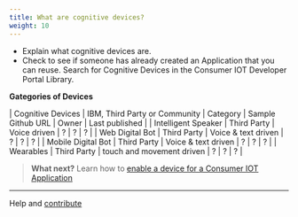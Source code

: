 ```yaml
---
title: What are cognitive devices?
weight: 10
---
```

  * Explain what cognitive devices are.
  * Check to see if someone has already created an Application that you can reuse. Search for Cognitive Devices in the Consumer IOT Developer Portal Library.

  **Gategories of Devices**

  | Cognitive Devices | IBM, Third Party or Community | Category | Sample Github URL | Owner | Last published |
  | Intelligent Speaker |  Third Party | Voice driven | ? | ? | ? |
  | Web Digital Bot |  Third Party | Voice & text driven | ? | ? | ? |
  | Mobile Digital Bot |  Third Party | Voice & text driven | ? | ? | ? |
  | Wearables |  Third Party | touch and movement driven | ? | ? | ? |

> **What next?** Learn how to [enable a device for a Consumer IOT Application]({{site.baseurl}}/developer/cognitive-devices/enable-devices)

--------
Help and [contribute]({{site.baseurl}}/developer/contribute/contribute-doc/)
